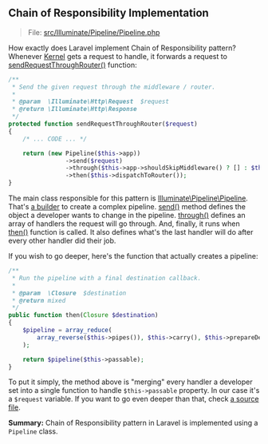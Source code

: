 ## Chain of Responsibility Implementation

> File: [src/Illuminate/Pipeline/Pipeline.php](https://github.com/laravel/framework/blob/5cc435df7a99231b1504f100c9f55e44a08bd210/src/Illuminate/Pipeline/Pipeline.php)

How exactly does Laravel implement Chain of Responsibility pattern? Whenever [Kernel](https://github.com/laravel/framework/blob/5cc435df7a99231b1504f100c9f55e44a08bd210/src/Illuminate/Foundation/Http/Kernel.php) gets a request to handle, it forwards a request to [sendRequestThroughRouter()](https://github.com/laravel/framework/blob/5cc435df7a99231b1504f100c9f55e44a08bd210/src/Illuminate/Foundation/Http/Kernel.php#L148) function:

```php
/**
 * Send the given request through the middleware / router.
 *
 * @param  \Illuminate\Http\Request  $request
 * @return \Illuminate\Http\Response
 */
protected function sendRequestThroughRouter($request)
{
    /* ... CODE ... */

    return (new Pipeline($this->app))
                ->send($request)
                ->through($this->app->shouldSkipMiddleware() ? [] : $this->middleware)
                ->then($this->dispatchToRouter());
}
```

The main class responsible for this pattern is [Illuminate\Pipeline\Pipeline](https://github.com/laravel/framework/blob/5cc435df7a99231b1504f100c9f55e44a08bd210/src/Illuminate/Pipeline/Pipeline.php). That's [a builder](/creational/builder/) to create a complex pipeline. [send()](https://github.com/laravel/framework/blob/5cc435df7a99231b1504f100c9f55e44a08bd210/src/Illuminate/Pipeline/Pipeline.php#L52) method defines the object a developer wants to change in the pipeline. [through()](https://github.com/laravel/framework/blob/5cc435df7a99231b1504f100c9f55e44a08bd210/src/Illuminate/Pipeline/Pipeline.php#L65) defines an array of handlers the request will go through. And, finally, it runs when [then()](https://github.com/laravel/framework/blob/5cc435df7a99231b1504f100c9f55e44a08bd210/src/Illuminate/Pipeline/Pipeline.php#L104) function is called. It also defines what's the last handler will do after every other handler did their job. 

If you wish to go deeper, here's the function that actually creates a pipeline:

```php
/**
 * Run the pipeline with a final destination callback.
 *
 * @param  \Closure  $destination
 * @return mixed
 */
public function then(Closure $destination)
{
    $pipeline = array_reduce(
        array_reverse($this->pipes()), $this->carry(), $this->prepareDestination($destination)
    );

    return $pipeline($this->passable);
}
```

To put it simply, the method above is "merging" every handler a developer set into a single function to handle `$this->passable` property. In our case it's a `$request` variable. If you want to go even deeper than that, check [a source file](https://github.com/laravel/framework/blob/5cc435df7a99231b1504f100c9f55e44a08bd210/src/Illuminate/Pipeline/Pipeline.php).

**Summary:** Chain of Responsibility pattern in Laravel is implemented using a `Pipeline` class.
